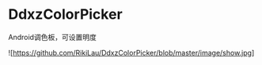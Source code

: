 # DdxzColorPicker
Android调色板，可设置明度

![https://github.com/RikiLau/DdxzColorPicker/blob/master/image/show.jpg]

